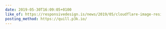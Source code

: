 ```yaml
---
date: 2019-05-30T16:09:05+0100
like_of: https://responsivedesign.is/news/2019/05/cloudflare-image-resizing-simplifying-optimal-image-delivery/
posting_method: https://quill.p3k.io/
---
```

